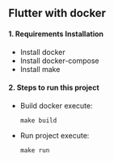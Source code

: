 ## Flutter with docker

#### 1. Requirements Installation

* Install docker
* Install docker-compose
* Install make


#### 2.  Steps to run this project

     
* Build docker execute: 

      make build
      
                                    
* Run project execute: 

      make run
      
      
